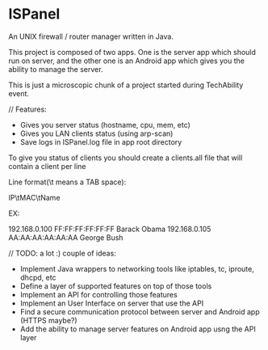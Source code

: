 ISPanel
=======

An UNIX firewall / router manager written in Java. 

This project is composed of two apps. One is the server app which should run on server,
and the other one is an Android app which gives you the ability to manage the server.

This is just a microscopic chunk of a project started during TechAbility event.

// Features:
   - Gives you server status (hostname, cpu, mem, etc)
   - Gives you LAN clients status (using arp-scan)
   - Save logs in ISPanel.log file in app root directory

To give you status of clients you should create a clients.all file that will contain a client per line

Line format(\t means a TAB space):

IP\tMAC\tName

EX:

192.168.0.100  FF:FF:FF:FF:FF:FF Barack Obama
192.168.0.105  AA:AA:AA:AA:AA:AA George Bush

// TODO: a lot :)  couple of ideas:
   - Implement Java wrappers to networking tools like iptables, tc, iproute, dhcpd, etc
   - Define a layer of supported features on top of those tools
   - Implement an API for controlling those features
   - Implement an User Interface on server that use the API
   - Find a secure communication protocol between server and Android app (HTTPS maybe?)
   - Add the ability to manage server features on Android app usng the API layer





